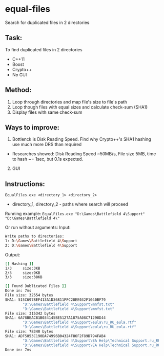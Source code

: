 # equal-files
Search for duplicated files in 2 directories

## Task:
To find duplicated files in 2 directories

* C++11
* Boost
* Crypto++
* No GUI

## Method:
1. Loop through directories and map file's size to file's path
2. Loop though files with equal sizes and calculate check-sum (SHA1)
3. Display files with same check-sum

## Ways to improve:
1. Bottlenck is Disk Reading Speed. Find why Crypto++'s SHA1 hashing use much more DRS than required
  * Researches showed: Disk Reading Speed ~50MB/s, File size 5MB, time to hash ~= 1sec, but 0.1s expected.
2. GUI

## Instructions:
`EqualFiles.exe <directory_1> <directory_2>`
* directory_1, directory_2 - paths where search will proceed

Running example:
`EqualFiles.exe "D:\Games\Battlefield 4\Support" "D:\Games\Battlefield 4\"`

Or run without arguments:
Input:
```sh
Write paths to directories:
1: D:\Games\Battlefield 4\Support
2: D:\Games\Battlefield 4\Support
```
Output:
```sh
[[ Hashing ]]
1/3     size:3KB
2/3     size:9KB
3/3     size:38KB

[[ Found Dublicated Files ]]
Done in: 7ms
File size: 32554 bytes
SHA1: 515C6978EF413A1D36811FFC20EE032F1040BF79
        "D:\Games\Battlefield 4\Support\mnfst.txt"
        "D:\Games\Battlefield 4\Support\mnfst.txt"
File size: 315342 bytes
SHA1: 6A78BEAC81B034145BE5127A1875A08C71290D44
        "D:\Games\Battlefield 4\Support\eula\ru_RU_eula.rtf"
        "D:\Games\Battlefield 4\Support\eula\ru_RU_eula.rtf"
File size: 78340 bytes
SHA1: ADF5053C190DA74996B04324F86F2F89D794FAB4
        "D:\Games\Battlefield 4\Support\EA Help\Technical Support.ru_RU.rtf"
        "D:\Games\Battlefield 4\Support\EA Help\Technical Support.ru_RU.rtf"
Done in: 7ms
```
